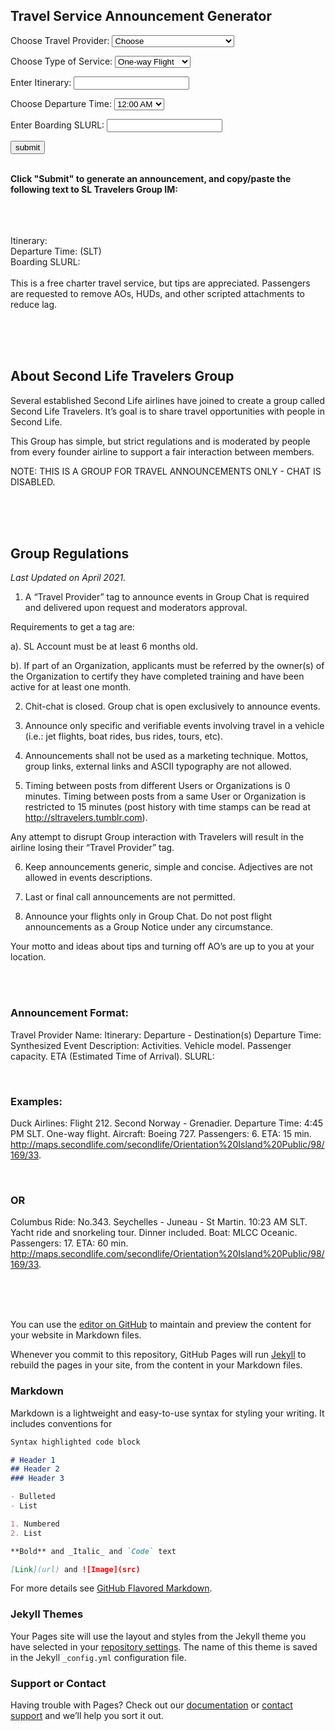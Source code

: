 ## Travel Service Announcement Generator


<script type="text/JavaScript">
        function showMessage(){
            var message = document.getElementById("provider").value;
            display_provider.innerHTML= message;
            var message = document.getElementById("service").value;
            display_service.innerHTML= message;
            var message = document.getElementById("itinerary").value;
            display_itinerary.innerHTML= message;
            var message = document.getElementById("time").value;
            display_time.innerHTML= message;
            var message = document.getElementById("slurl").value;
            display_slurl.innerHTML= message;

        }
    </script>
 
 

    
<p> Choose Travel Provider: <select id="provider"><option value="Choose">Choose</option><option value="Aeromiao">Aeromiao</option><option value="Air Satori">Air Satori</option><option value="Air Tennessee">Air Tennessee</option><option value="Aloha Skies">Aloha Skies</option><option value="AVATAIR">AVATAIR</option><option value="Aeolus Airlines">Aeolus Airlines</option><option value="Air Pukalani">Air Pukalani</option><option value="Avinair">Avinair</option><option value="Air Lexico">Air Lexico</option><option value="Air Liberta">Air Liberta</option><option value="AlNijad">AlNijad</option><option value="ANA">ANA</option><option value="Artic Air">Artic Air</option><option value="Air Korea">Air Korea</option><option value="Anubis Airways">Anubis Airways</option><option value="Axtra Airlines">Axtra Airlines</option><option value="Blazing Arrow">Blazing Arrow</option><option value="B &amp; B AIR">B &amp; B AIR</option><option value="Bikini Airways">Bikini Airways</option><option value="Blake Aeronautical">Blake Aeronautical</option><option value="Black Cat Aviation">Black Cat Aviation</option><option value="Black Sheep Commuter Air">Black Sheep Commuter Air</option><option value="Blake Air Transportation Ltd.">Blake Air Transportation Ltd.</option><option value="Blue Sky Airlines">Blue Sky Airlines</option><option value="Bluejet Airways">Bluejet Airways</option><option value="Braathens S‧A‧F‧E">Braathens S‧A‧F‧E</option><option value="Brazilian Airlines">Brazilian Airlines</option><option value="Bush Flying Unlimited">Bush Flying Unlimited</option><option value="Celinair">Celinair</option><option value="Central Airlines">Central Airlines</option><option value="Costello Charters">Costello Charters</option><option value="Cat in the Air">Cat in the Air</option><option value="C&amp;K International Airlines">C&amp;K International Airlines</option><option value="Disast Air">Disast Air</option><option value="Domi Airways">Domi Airways</option><option value="Dragonair">Dragonair</option><option value="Eagle Airways">Eagle Airways</option><option value="Eastern Airlines">Eastern Airlines</option><option value="Exotic Charters">Exotic Charters</option><option value="Flux Airlines">Flux Airlines</option><option value="flyUSS">flyUSS</option><option value="Freight Dogs Air Cargo">Freight Dogs Air Cargo</option><option value="Galy Airlines">Galy Airlines</option><option value="Gorlanova Airways">Gorlanova Airways</option><option value="GridBlue">GridBlue</option><option value="GridEx">GridEx</option><option value="Gridnet Airways">Gridnet Airways</option><option value="GridTrotter Airlines">GridTrotter Airlines</option><option value="GridWide Airways">GridWide Airways</option><option value="Harmaa Susia Airlines">Harmaa Susia Airlines</option><option value="HitCorp International Aviation">HitCorp International Aviation</option><option value="International Airlines">International Airlines</option><option value="Iberia Airways">Iberia Airways</option><option value="Island Hopper Tours">Island Hopper Tours</option><option value="Infinity Air &amp; Sea">Infinity Air &amp; Sea</option><option value="interBlake sea islands">interBlake sea islands</option><option value="Irelandia Airlines">Irelandia Airlines</option><option value="Japan Airlines">Japan Airlines</option><option value="Jazz Airways">Jazz Airways</option><option value="Kowalski Air">Kowalski Air</option><option value="KuriAir">KuriAir</option><option value="Kenair">Kenair</option><option value="Kousara's Charters">Kousara's Charters</option><option value="Last Frontier Air Taxi Service">Last Frontier Air Taxi Service</option><option value="Linden Airways">Linden Airways</option><option value="Lufthansa">Lufthansa</option><option value="Madison Airlines">Madison Airlines</option><option value="Munchkin Air">Munchkin Air</option><option value="MAGEK Airlines">MAGEK Airlines</option><option value="Mahalo Airlines">Mahalo Airlines</option><option value="Metro Helo">Metro Helo</option><option value="Anastasia Air">Anastasia Air</option><option value="Nightfire Air">Nightfire Air</option><option value="Never Come Back Airlines">Never Come Back Airlines</option><option value="Nihon Air">Nihon Air</option><option value="Napoli Air">Napoli Air</option><option value="Ocean Air">Ocean Air</option><option value="One Airlines">One Airlines</option><option value="Online">Online</option><option value="OK AIR">OK AIR</option><option value="Paraside Airlines">Paraside Airlines</option><option value="PczAirlines">PczAirlines</option><option value="Philippine Airlines">Philippine Airlines</option><option value="Phoenix Flying Tours">Phoenix Flying Tours</option><option value="Rebel Air Charter Service">Rebel Air Charter Service</option><option value="Retro Travel Airways">Retro Travel Airways</option><option value="Rising Phoenix Travel">Rising Phoenix Travel</option><option value="Red Wings Airline">Red Wings Airline</option><option value="S&amp;B Airways">S&amp;B Airways</option><option value="Saint Martin Airways">Saint Martin Airways</option><option value="Scenic Express">Scenic Express</option><option value="Second Air">Second Air</option><option value="Seneca Air">Seneca Air</option><option value="Silver Stream Airlines">Silver Stream Airlines</option><option value="SkyPlus Airlines">SkyPlus Airlines</option><option value="SL Virgin Express">SL Virgin Express</option><option value="Sky Shark">Sky Shark</option><option value="SLCS Airlines">SLCS Airlines</option><option value="SP Flying">SP Flying</option><option value="Spartan Air">Spartan Air</option><option value="Sharp Airways">Sharp Airways</option><option value="Trans-Mainland">Trans-Mainland</option><option value="Tropical Airline">Tropical Airline</option><option value="Tropical Dream">Tropical Dream</option><option value="Tropics Airways">Tropics Airways</option><option value="Unity Airlines">Unity Airlines</option><option value="VIAVAI TAXI SERVICE">VIAVAI TAXI SERVICE</option><option value="Vulture Air">Vulture Air</option><option value="Volaris">Volaris</option><option value="Vertical Air">Vertical Air</option><option value="Visit Second Norway">Visit Second Norway</option><option value="X-clusive Airways">X-clusive Airways</option><option value="YELLOW AIR TAXI">YELLOW AIR TAXI</option><option value="Yggdrasil Air">Yggdrasil Air</option></select></p>
  
<p> Choose Type of Service: <select id="service"><option value="One-way Flight">One-way Flight</option><option value="Round-trip Flight">Round-trip Flight</option><option value="Boat Ride">Boat Ride</option><option value="Bus Ride">Bus Ride</option><option value="Skydiving Flight">Skydiving Flight</option></select></p>
             
<p>Enter Itinerary: <input type="text" id="itinerary"></p>

<p> Choose Departure Time: <select id="time"><option value="12:00 AM">12:00 AM</option><option value="12:10 AM">12:10 AM</option><option value="12:20 AM">12:20 AM</option><option value="12:30 AM">12:30 AM</option><option value="12:40 AM">12:40 AM</option><option value="12:50 AM">12:50 AM</option><option value="01:00 AM">01:00 AM</option><option value="01:10 AM">01:10 AM</option><option value="01:20 AM">01:20 AM</option><option value="01:30 AM">01:30 AM</option><option value="01:40 AM">01:40 AM</option><option value="01:50 AM">01:50 AM</option><option value="02:00 AM">02:00 AM</option><option value="02:10 AM">02:10 AM</option><option value="02:20 AM">02:20 AM</option><option value="02:30 AM">02:30 AM</option><option value="02:40 AM">02:40 AM</option><option value="02:50 AM">02:50 AM</option><option value="03:00 AM">03:00 AM</option><option value="03:10 AM">03:10 AM</option><option value="03:20 AM">03:20 AM</option><option value="03:30 AM">03:30 AM</option><option value="03:40 AM">03:40 AM</option><option value="03:50 AM">03:50 AM</option><option value="04:00 AM">04:00 AM</option><option value="04:10 AM">04:10 AM</option><option value="04:20 AM">04:20 AM</option><option value="04:30 AM">04:30 AM</option><option value="04:40 AM">04:40 AM</option><option value="04:50 AM">04:50 AM</option><option value="05:00 AM">05:00 AM</option><option value="05:10 AM">05:10 AM</option><option value="05:20 AM">05:20 AM</option><option value="05:30 AM">05:30 AM</option><option value="05:40 AM">05:40 AM</option><option value="05:50 AM">05:50 AM</option><option value="06:00 AM">06:00 AM</option><option value="06:10 AM">06:10 AM</option><option value="06:20 AM">06:20 AM</option><option value="06:30 AM">06:30 AM</option><option value="06:40 AM">06:40 AM</option><option value="06:50 AM">06:50 AM</option><option value="07:00 AM">07:00 AM</option><option value="07:10 AM">07:10 AM</option><option value="07:20 AM">07:20 AM</option><option value="07:30 AM">07:30 AM</option><option value="07:40 AM">07:40 AM</option><option value="07:50 AM">07:50 AM</option><option value="08:00 AM">08:00 AM</option><option value="08:10 AM">08:10 AM</option><option value="08:20 AM">08:20 AM</option><option value="08:30 AM">08:30 AM</option><option value="08:40 AM">08:40 AM</option><option value="08:50 AM">08:50 AM</option><option value="09:00 AM">09:00 AM</option><option value="09:10 AM">09:10 AM</option><option value="09:20 AM">09:20 AM</option><option value="09:30 AM">09:30 AM</option><option value="09:40 AM">09:40 AM</option><option value="09:50 AM">09:50 AM</option><option value="10:00 AM">10:00 AM</option><option value="10:10 AM">10:10 AM</option><option value="10:20 AM">10:20 AM</option><option value="10:30 AM">10:30 AM</option><option value="10:40 AM">10:40 AM</option><option value="10:50 AM">10:50 AM</option><option value="11:00 AM">11:00 AM</option><option value="11:10 AM">11:10 AM</option><option value="11:20 AM">11:20 AM</option><option value="11:30 AM">11:30 AM</option><option value="11:40 AM">11:40 AM</option><option value="11:50 AM">11:50 AM</option><option value="12:00 PM">12:00 PM</option><option value="12:10 PM">12:10 PM</option><option value="12:20 PM">12:20 PM</option><option value="12:30 PM">12:30 PM</option><option value="12:40 PM">12:40 PM</option><option value="12:50 PM">12:50 PM</option><option value="01:00 PM">01:00 PM</option><option value="01:10 PM">01:10 PM</option><option value="01:20 PM">01:20 PM</option><option value="01:30 PM">01:30 PM</option><option value="01:40 PM">01:40 PM</option><option value="01:50 PM">01:50 PM</option><option value="02:00 PM">02:00 PM</option><option value="02:10 PM">02:10 PM</option><option value="02:20 PM">02:20 PM</option><option value="02:30 PM">02:30 PM</option><option value="02:40 PM">02:40 PM</option><option value="02:50 PM">02:50 PM</option><option value="03:00 PM">03:00 PM</option><option value="03:10 PM">03:10 PM</option><option value="03:20 PM">03:20 PM</option><option value="03:30 PM">03:30 PM</option><option value="03:40 PM">03:40 PM</option><option value="03:50 PM">03:50 PM</option><option value="04:00 PM">04:00 PM</option><option value="04:10 PM">04:10 PM</option><option value="04:20 PM">04:20 PM</option><option value="04:30 PM">04:30 PM</option><option value="04:40 PM">04:40 PM</option><option value="04:50 PM">04:50 PM</option><option value="05:00 PM">05:00 PM</option><option value="05:10 PM">05:10 PM</option><option value="05:20 PM">05:20 PM</option><option value="05:30 PM">05:30 PM</option><option value="05:40 PM">05:40 PM</option><option value="05:50 PM">05:50 PM</option><option value="06:00 PM">06:00 PM</option><option value="06:10 PM">06:10 PM</option><option value="06:20 PM">06:20 PM</option><option value="06:30 PM">06:30 PM</option><option value="06:40 PM">06:40 PM</option><option value="06:50 PM">06:50 PM</option><option value="07:00 PM">07:00 PM</option><option value="07:10 PM">07:10 PM</option><option value="07:20 PM">07:20 PM</option><option value="07:30 PM">07:30 PM</option><option value="07:40 PM">07:40 PM</option><option value="07:50 PM">07:50 PM</option><option value="08:00 PM">08:00 PM</option><option value="08:10 PM">08:10 PM</option><option value="08:20 PM">08:20 PM</option><option value="08:30 PM">08:30 PM</option><option value="08:40 PM">08:40 PM</option><option value="08:50 PM">08:50 PM</option><option value="09:00 PM">09:00 PM</option><option value="09:10 PM">09:10 PM</option><option value="09:20 PM">09:20 PM</option><option value="09:30 PM">09:30 PM</option><option value="09:40 PM">09:40 PM</option><option value="09:50 PM">09:50 PM</option><option value="10:00 PM">10:00 PM</option><option value="10:10 PM">10:10 PM</option><option value="10:20 PM">10:20 PM</option><option value="10:30 PM">10:30 PM</option><option value="10:40 PM">10:40 PM</option><option value="10:50 PM">10:50 PM</option><option value="11:00 PM">11:00 PM</option><option value="11:10 PM">11:10 PM</option><option value="11:20 PM">11:20 PM</option><option value="11:30 PM">11:30 PM</option><option value="11:40 PM">11:40 PM</option><option value="11:50 PM">11:50 PM</option></select></p>
             
             
<p>Enter Boarding SLURL: <input type="text" id="slurl"></p>


<div><input type="button" onclick="showMessage()" value="submit" /></div> <br>


<p style="text-align: left;"> <strong>Click "Submit" to generate an announcement, and copy/paste the following text to SL Travelers Group IM:</strong></p>



<br>



<div class="author-box">
<span id="display_provider"></span> <br><span id="display_service"></span> <br>
Itinerary: <span id="display_itinerary"></span> <br>
Departure Time: <span id="display_time"></span> (SLT) <br>
Boarding SLURL: <span id="display_slurl"></span> <br><br>
This is a free charter travel service, but tips are appreciated. Passengers are requested to remove AOs, HUDs, and other scripted attachments to reduce lag.
</div>



<br><br><br>

## About Second Life Travelers Group
Several established Second Life airlines have joined to create a group called Second Life Travelers. It’s goal is to share travel opportunities with people in Second Life.

This Group has simple, but strict regulations and is moderated by people from every founder airline to support a fair interaction between members.

NOTE: THIS IS A GROUP FOR TRAVEL ANNOUNCEMENTS ONLY - CHAT IS DISABLED.


<br><br><br>

## Group Regulations

_Last Updated on April 2021._

1. A “Travel Provider” tag to announce events in Group Chat is required and delivered upon request and moderators approval.

Requirements to get a tag are:

a). SL Account must be at least 6 months old.

b). If part of an Organization, applicants must be referred by the owner(s) of the Organization to certify they have completed training and have been active for at least one month.

2. Chit-chat is closed. Group chat is open exclusively to announce events.

3. Announce only specific and verifiable events involving travel in a vehicle (i.e.: jet flights, boat rides, bus rides, tours, etc).

4. Announcements shall not be used as a marketing technique. Mottos, group links, external links and ASCII typography are not allowed.

5. Timing between posts from different Users or Organizations is 0 minutes. Timing between posts from a same User or Organization is restricted to 15 minutes (post history with time stamps can be read at http://sltravelers.tumblr.com).

Any attempt to disrupt Group interaction with Travelers will result in the airline losing their “Travel Provider” tag.

6. Keep announcements generic, simple and concise. Adjectives are not allowed in  events descriptions.

7. Last or final call announcements are not permitted.

8. Announce your flights only in Group Chat. Do not post flight announcements as a Group Notice under any circumstance.

Your motto and ideas about tips and turning off AO’s are up to you at your location.

<br><br>

### Announcement Format:

Travel Provider Name:
Itinerary: Departure - Destination(s)
Departure Time:
Synthesized Event Description: Activities. Vehicle model. Passenger capacity. ETA (Estimated Time of Arrival).
SLURL:

<br>

### Examples:

Duck Airlines: Flight 212.
Second Norway - Grenadier.
Departure Time: 4:45 PM SLT.
One-way flight. Aircraft: Boeing 727. Passengers: 6. ETA: 15 min.
http://maps.secondlife.com/secondlife/Orientation%20Island%20Public/98/169/33.

<br>

### OR

Columbus Ride: No.343.
Seychelles - Juneau - St Martin.
10:23 AM SLT.
Yacht ride and snorkeling tour. Dinner included. Boat: MLCC Oceanic. Passengers: 17. ETA: 60 min.
http://maps.secondlife.com/secondlife/Orientation%20Island%20Public/98/169/33.





<br><br><br>







You can use the [editor on GitHub](https://github.com/sltravelers/sltravelers/edit/gh-pages/index.md) to maintain and preview the content for your website in Markdown files.

Whenever you commit to this repository, GitHub Pages will run [Jekyll](https://jekyllrb.com/) to rebuild the pages in your site, from the content in your Markdown files.

### Markdown

Markdown is a lightweight and easy-to-use syntax for styling your writing. It includes conventions for

```markdown
Syntax highlighted code block

# Header 1
## Header 2
### Header 3

- Bulleted
- List

1. Numbered
2. List

**Bold** and _Italic_ and `Code` text

[Link](url) and ![Image](src)
```

For more details see [GitHub Flavored Markdown](https://guides.github.com/features/mastering-markdown/).

### Jekyll Themes

Your Pages site will use the layout and styles from the Jekyll theme you have selected in your [repository settings](https://github.com/sltravelers/sltravelers/settings/pages). The name of this theme is saved in the Jekyll `_config.yml` configuration file.

### Support or Contact

Having trouble with Pages? Check out our [documentation](https://docs.github.com/categories/github-pages-basics/) or [contact support](https://support.github.com/contact) and we’ll help you sort it out.
